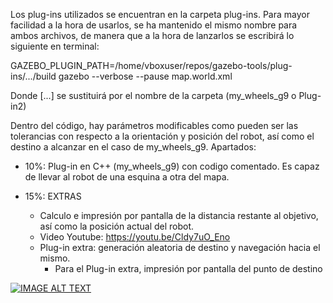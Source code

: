 Los plug-ins utilizados se encuentran en la carpeta plug-ins. Para mayor facilidad a la hora de usarlos, se ha mantenido el mismo nombre para ambos archivos, de manera que a la hora de lanzarlos se escribirá lo siguiente en terminal:

GAZEBO_PLUGIN_PATH=/home/vboxuser/repos/gazebo-tools/plug-ins/.../build gazebo --verbose --pause map.world.xml

Donde [...] se sustituirá por el nombre de la carpeta (my_wheels_g9 o Plug-in2)


Dentro del código, hay parámetros modificables como pueden ser las tolerancias con respecto a la orientación y posición del robot, así como el destino a alcanzar en el caso de my_wheels_g9. Apartados:

- 10%: Plug-in en C++ (my_wheels_g9) con codigo comentado. Es capaz de llevar al robot de una esquina a otra del mapa.
	
- 15%: EXTRAS
		
   - Calculo e impresión por pantalla de la distancia restante al objetivo, así como la posición actual del robot.
   - Video Youtube: https://youtu.be/Cldy7uO_Eno
   - Plug-in extra: generación aleatoria de destino y navegación hacia el mismo.
      - Para el Plug-in extra, impresión por pantalla del punto de destino

[![IMAGE ALT TEXT](http://i3.ytimg.com/vi/Cldy7uO_Eno/maxresdefault.jpg)](https://youtu.be/Cldy7uO_Eno "Plug-in gazebo")
